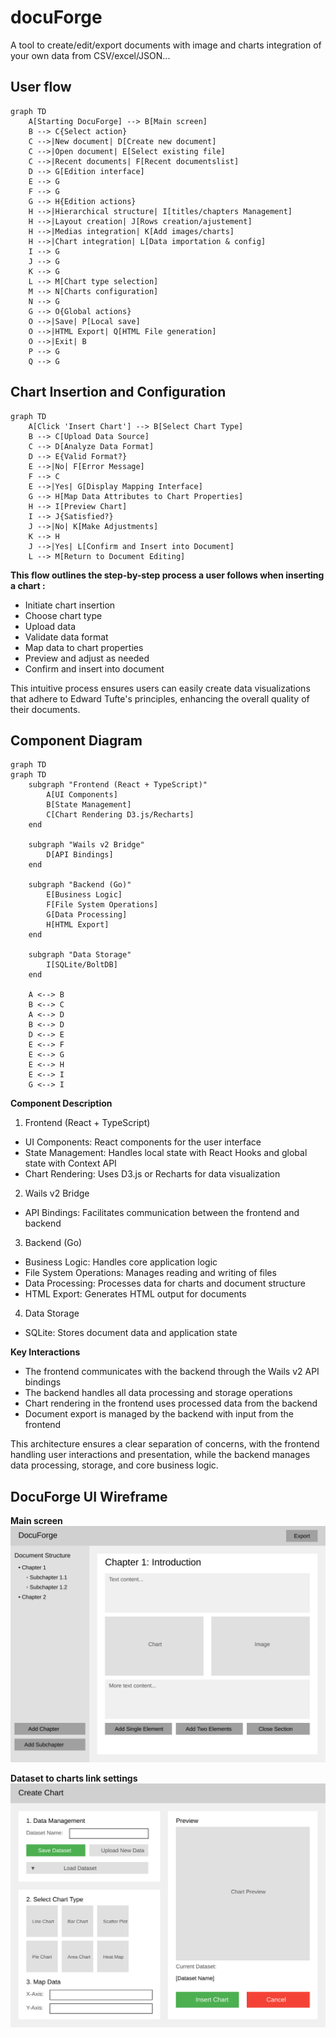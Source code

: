 # docuForge
A tool to create/edit/export documents with image and charts integration of your own data from CSV/excel/JSON...

## User flow
```mermaid
graph TD
    A[Starting DocuForge] --> B[Main screen]
    B --> C{Select action}
    C -->|New document| D[Create new document]
    C -->|Open document| E[Select existing file]
    C -->|Recent documents| F[Recent documentslist]
    D --> G[Edition interface]
    E --> G
    F --> G
    G --> H{Edition actions}
    H -->|Hierarchical structure| I[titles/chapters Management]
    H -->|Layout creation| J[Rows creation/ajustement]
    H -->|Medias integration| K[Add images/charts]
    H -->|Chart integration| L[Data importation & config]
    I --> G
    J --> G
    K --> G
    L --> M[Chart type selection]
    M --> N[Charts configuration]
    N --> G
    G --> O{Global actions}
    O -->|Save| P[Local save]
    O -->|HTML Export| Q[HTML File generation]
    O -->|Exit| B
    P --> G
    Q --> G
```

## Chart Insertion and Configuration
```mermaid
graph TD
    A[Click 'Insert Chart'] --> B[Select Chart Type]
    B --> C[Upload Data Source]
    C --> D[Analyze Data Format]
    D --> E{Valid Format?}
    E -->|No| F[Error Message]
    F --> C
    E -->|Yes| G[Display Mapping Interface]
    G --> H[Map Data Attributes to Chart Properties]
    H --> I[Preview Chart]
    I --> J{Satisfied?}
    J -->|No| K[Make Adjustments]
    K --> H
    J -->|Yes| L[Confirm and Insert into Document]
    L --> M[Return to Document Editing]
```

**This flow outlines the step-by-step process a user follows when inserting a chart :**
- Initiate chart insertion
- Choose chart type
- Upload data
- Validate data format
- Map data to chart properties
- Preview and adjust as needed
- Confirm and insert into document

This intuitive process ensures users can easily create data visualizations that adhere to Edward Tufte's principles, enhancing the overall quality of their documents.

## Component Diagram
```mermaid
graph TD
graph TD
    subgraph "Frontend (React + TypeScript)"
        A[UI Components]
        B[State Management]
        C[Chart Rendering D3.js/Recharts]
    end

    subgraph "Wails v2 Bridge"
        D[API Bindings]
    end

    subgraph "Backend (Go)"
        E[Business Logic]
        F[File System Operations]
        G[Data Processing]
        H[HTML Export]
    end

    subgraph "Data Storage"
        I[SQLite/BoltDB]
    end

    A <--> B
    B <--> C
    A <--> D
    B <--> D
    D <--> E
    E <--> F
    E <--> G
    E <--> H
    E <--> I
    G <--> I
```
**Component Description**
1. Frontend (React + TypeScript)
  - UI Components: React components for the user interface
  - State Management: Handles local state with React Hooks and global state with Context API
  - Chart Rendering: Uses D3.js or Recharts for data visualization
2. Wails v2 Bridge
  - API Bindings: Facilitates communication between the frontend and backend
3. Backend (Go)
  - Business Logic: Handles core application logic
  - File System Operations: Manages reading and writing of files
  - Data Processing: Processes data for charts and document structure
  - HTML Export: Generates HTML output for documents
4. Data Storage
  - SQLite: Stores document data and application state

**Key Interactions**
- The frontend communicates with the backend through the Wails v2 API bindings
- The backend handles all data processing and storage operations
- Chart rendering in the frontend uses processed data from the backend
- Document export is managed by the backend with input from the frontend

This architecture ensures a clear separation of concerns, with the frontend handling user interactions and presentation, while the backend manages data processing, storage, and core business logic.


## DocuForge UI Wireframe

**Main screen**
![DocuForge Main screen Wireframe](repo/docuforge-main-wireframe.svg)

**Dataset to charts link settings**
![DocuForge Optimized Chart Creation Interface](repo/docuforge-optimized-chart-creation-wireframe.svg)